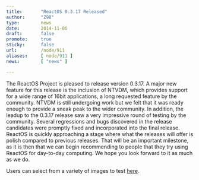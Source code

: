 ```yaml
---
title:       "ReactOS 0.3.17 Released"
author:      "Z98"
type:        news
date:        2014-11-05
draft:       false
promote:     true
sticky:      false
url:         /node/911
aliases:     [ node/911 ]
news:        [ "news" ]

---
```


<p>The ReactOS Project is pleased to release version 0.3.17. A major new feature for this release is the inclusion of NTVDM, which provides support for a wide range of 16bit applications, a long requested feature by the community. NTVDM is still undergoing work but we felt that it was ready enough to provide a sneak peak to the wider community. In addition, the leadup to the 0.3.17 release saw a very impressive round of testing by the community. Several regressions and bugs discovered in the release candidates were promptly fixed and incorporated into the final release. ReactOS is quickly approaching a stage where what the releases will offer is polish compared to previous releases. That will be an important milestone, as it is then that we can begin recommending to people that they try using ReactOS for day-to-day computing. We hope you look forward to it as much as we do.</p>
<p>Users can select from a variety of images to test <a href="https://www.reactos.org/download">here</a>.</p>

